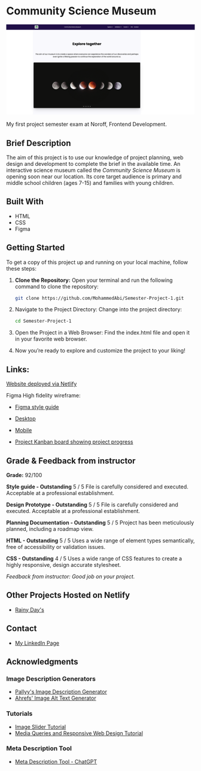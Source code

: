 # Community Science Museum

![image](./assets/images/communitysciencemuseum.png)

My first project semester exam at Noroff, Frontend Development.

## Brief Description

The aim of this project is to use our knowledge of project planning, web design and development to complete the brief in the available time.
An interactive science museum called the _Community Science Museum_ is opening soon near our location. Its core target audience is primary and middle school children (ages 7-15) and families with young children.

## Built With

- HTML
- CSS
- Figma

## Getting Started

To get a copy of this project up and running on your local machine, follow these steps:

1. **Clone the Repository:**
   Open your terminal and run the following command to clone the repository:
   ```bash
   git clone https://github.com/MohammedAbi/Semester-Project-1.git
   ```
2. Navigate to the Project Directory: Change into the project directory:
   ```bash
   cd Semester-Project-1
   ```
3. Open the Project in a Web Browser: Find the index.html file and open it in your favorite web browser.

4. Now you’re ready to explore and customize the project to your liking!

## Links:

[Website deployed via Netlify](https://communitysciencemuseum-mohammedabi.netlify.app)

Figma High fidelity wireframe:

- [Figma style guide](https://www.figma.com/file/OQF3jFgE811hR1zW0uhy6x/Untitled?type=design&node-id=2%3A94&mode=design&t=V6fvvMUHKdqKY5n7-1)

- [Desktop](https://www.figma.com/proto/OQF3jFgE811hR1zW0uhy6x/Untitled?page-id=0%3A1&type=design&node-id=2-94&viewport=1725%2C14656%2C0.42&t=oMqF9FrOYIAJ3zI3-1&scaling=scale-down&starting-point-node-id=2%3A94&mode=design)

- [Mobile](https://www.figma.com/proto/OQF3jFgE811hR1zW0uhy6x/Untitled?page-id=0%3A1&type=design&node-id=315-1371&viewport=1379%2C8651%2C0.25&t=Zb7hnyxFdP4wLuC1-1&scaling=scale-down&starting-point-node-id=315%3A1371&show-proto-sidebar=1&mode=design)

- [Project Kanban board showing project progress](https://github.com/users/MohammedAbi/projects/2/views/2)

## Grade & Feedback from instructor

**Grade:** 92/100

**Style guide - Outstanding** 5 / 5 File is carefully considered and executed. Acceptable at a professional establishment.

**Design Prototype - Outstanding** 5 / 5 File is carefully considered and executed. Acceptable at a professional establishment.

**Planning Documentation - Outstanding** 5 / 5 Project has been meticulously planned, including a roadmap view.

**HTML - Outstanding** 5 / 5 Uses a wide range of element types semantically, free of accessibility or validation issues.

**CSS - Outstanding** 4 / 5 Uses a wide range of CSS features to create a highly responsive, design accurate stylesheet.

_Feedback from instructor: Good job on your project._

## Other Projects Hosted on Netlify

- [Rainy Day's](https://rainydays-mohammedab.netlify.app/)

## Contact

- [My LinkedIn Page](https://www.linkedin.com/in/mohammedabdulabi/)

## Acknowledgments

### Image Description Generators

- [Pallyy's Image Description Generator](https://pallyy.com/tools/image-description-generator)
- [Ahrefs' Image Alt Text Generator](https://ahrefs.com/writing-tools/img-alt-text-generator)

### Tutorials

- [Image Slider Tutorial](https://www.youtube.com/watch?v=McPdzhLRzCg&list=PLf9jWAVTVXo_pkSMDn3GFQBqNpS2mSPVg&index=41)
- [Media Queries and Responsive Web Design Tutorial](https://www.youtube.com/watch?v=K24lUqcT0Ms&list=PLf9jWAVTVXo_pkSMDn3GFQBqNpS2mSPVg&index=27&t=40s)

### Meta Description Tool

- [Meta Description Tool - ChatGPT](https://chat.openai.com/auth/login)
